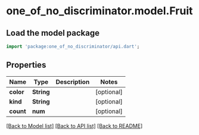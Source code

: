# one_of_no_discriminator.model.Fruit

## Load the model package
```dart
import 'package:one_of_no_discriminator/api.dart';
```

## Properties
Name | Type | Description | Notes
------------ | ------------- | ------------- | -------------
**color** | **String** |  | [optional] 
**kind** | **String** |  | [optional] 
**count** | **num** |  | [optional] 

[[Back to Model list]](../README.md#documentation-for-models) [[Back to API list]](../README.md#documentation-for-api-endpoints) [[Back to README]](../README.md)


